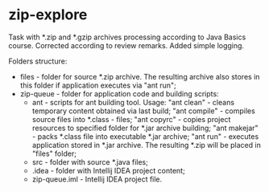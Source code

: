 # zip-explore
Task with *.zip and *.gzip archives processing according to Java Basics course.
Corrected according to review remarks.
Added simple logging.

Folders structure:
- files - folder for source *.zip archive. The resulting archive also stores in
          this folder if application executes via "ant run";
- zip-queue - folder for application code and building scripts:
  - ant - scripts for ant building tool.
          Usage: "ant clean" - cleans temporary content obtained via last build;
                 "ant compile" - compiles source files into *.class - files;
                 "ant copyrc" - copies project resources to specified folder for *.jar archive building;
                 "ant makejar" - packs *.class file into executable *.jar
                                 archive;
                 "ant run" - executes application stored in *.jar archive. The
                             resulting *.zip will be placed in "files" folder;
  - src - folder with source *.java files;
  - .idea - folder with Intellij IDEA project content;
  - zip-queue.iml - Intellij IDEA project file.

